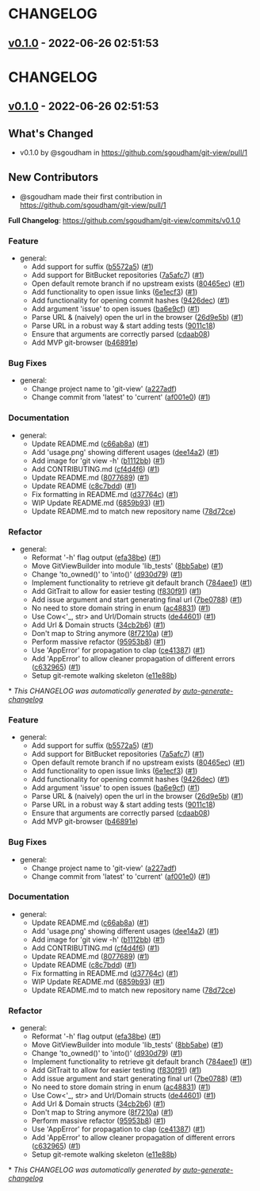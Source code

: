 # CHANGELOG

## [v0.1.0](https://github.com/sgoudham/git-view/releases/tag/v0.1.0) - 2022-06-26 02:51:53

# CHANGELOG

## [v0.1.0](https://github.com/sgoudham/git-view/releases/tag/v0.1.0) - 2022-06-26 02:51:53

## What's Changed
* v0.1.0 by @sgoudham in https://github.com/sgoudham/git-view/pull/1

## New Contributors
* @sgoudham made their first contribution in https://github.com/sgoudham/git-view/pull/1

**Full Changelog**: https://github.com/sgoudham/git-view/commits/v0.1.0

### Feature

- general:
  - Add support for suffix ([b5572a5](https://github.com/sgoudham/git-view/commit/b5572a5adc407e2f10d3671e1bdc5b6c8daaecc4)) ([#1](https://github.com/sgoudham/git-view/pull/1))
  - Add support for BitBucket repositories ([7a5afc7](https://github.com/sgoudham/git-view/commit/7a5afc7354a5aaa9fff57e8d92f1d8af647a66c1)) ([#1](https://github.com/sgoudham/git-view/pull/1))
  - Open default remote branch if no upstream exists ([80465ec](https://github.com/sgoudham/git-view/commit/80465ec51488544d6d7f0ff6f39c64b4697994c8)) ([#1](https://github.com/sgoudham/git-view/pull/1))
  - Add functionality to open issue links ([6e1ecf3](https://github.com/sgoudham/git-view/commit/6e1ecf3657ba5a250d2f378dffbd3f271dee6f7b)) ([#1](https://github.com/sgoudham/git-view/pull/1))
  - Add functionality for opening commit hashes ([9426dec](https://github.com/sgoudham/git-view/commit/9426dec6ce8577403c536a99b8996a848f07f0d3)) ([#1](https://github.com/sgoudham/git-view/pull/1))
  - Add argument 'issue' to open issues ([ba6e9cf](https://github.com/sgoudham/git-view/commit/ba6e9cf95a4a595b6bc396529c16cd932da11ea7)) ([#1](https://github.com/sgoudham/git-view/pull/1))
  - Parse URL & (naively) open the url in the browser ([26d9e5b](https://github.com/sgoudham/git-view/commit/26d9e5bd093f0d5831c8c92e2731060a70ffe992)) ([#1](https://github.com/sgoudham/git-view/pull/1))
  - Parse URL in a robust way & start adding tests ([9011c18](https://github.com/sgoudham/git-view/commit/9011c18d4952a404b4638190b25293c25f634238))
  - Ensure that arguments are correctly parsed ([cdaab08](https://github.com/sgoudham/git-view/commit/cdaab08594c6ed0edcb49d9914a04a104ea2b610))
  - Add MVP git-browser ([b46891e](https://github.com/sgoudham/git-view/commit/b46891e84172d78fdd61d7bb9ed499376e1a8e29))

### Bug Fixes

- general:
  - Change project name to 'git-view' ([a227adf](https://github.com/sgoudham/git-view/commit/a227adfbfa96e1aec07c2818fd9fd519049d3898))
  - Change commit from 'latest' to 'current' ([af001e0](https://github.com/sgoudham/git-view/commit/af001e002a1ee564091916b99ddcf99229937c3e)) ([#1](https://github.com/sgoudham/git-view/pull/1))

### Documentation

- general:
  - Update README.md ([c66ab8a](https://github.com/sgoudham/git-view/commit/c66ab8a41e94861531eda4384e5400570f6e7ac5)) ([#1](https://github.com/sgoudham/git-view/pull/1))
  - Add 'usage.png' showing different usages ([dee14a2](https://github.com/sgoudham/git-view/commit/dee14a2f79d85b6d3da2987612e2acf4c288514a)) ([#1](https://github.com/sgoudham/git-view/pull/1))
  - Add image for 'git view -h' ([b1112bb](https://github.com/sgoudham/git-view/commit/b1112bbddc1d7de9dfb5b85aae6697da1a20d3f0)) ([#1](https://github.com/sgoudham/git-view/pull/1))
  - Add CONTRIBUTING.md ([cf4d4f6](https://github.com/sgoudham/git-view/commit/cf4d4f68b2d1f6c80f2d01a29f66649b356a75ac)) ([#1](https://github.com/sgoudham/git-view/pull/1))
  - Update README.md ([8077689](https://github.com/sgoudham/git-view/commit/8077689388814f4e7e2cd0af407ce0e82d9bc898)) ([#1](https://github.com/sgoudham/git-view/pull/1))
  - Update README ([c8c7bdd](https://github.com/sgoudham/git-view/commit/c8c7bdd1bde85484b324cb898b83f9c07c82208e)) ([#1](https://github.com/sgoudham/git-view/pull/1))
  - Fix formatting in README.md ([d37764c](https://github.com/sgoudham/git-view/commit/d37764c5a50e4252096a0f8f46dfc25e05136e31)) ([#1](https://github.com/sgoudham/git-view/pull/1))
  - WIP Update README.md ([6859b93](https://github.com/sgoudham/git-view/commit/6859b930ddfedc8439d8cfa404738e40f7e74892)) ([#1](https://github.com/sgoudham/git-view/pull/1))
  - Update README.md to match new repository name ([78d72ce](https://github.com/sgoudham/git-view/commit/78d72cef002838452127b4cb593e6af0e5bc11e5))

### Refactor

- general:
  - Reformat '-h' flag output ([efa38be](https://github.com/sgoudham/git-view/commit/efa38be50ad34dd3a14c6dad52d678aae1b1837f)) ([#1](https://github.com/sgoudham/git-view/pull/1))
  - Move GitViewBuilder into module 'lib_tests' ([8bb5abe](https://github.com/sgoudham/git-view/commit/8bb5abe048bee803d5191c12dbe71f5110b78073)) ([#1](https://github.com/sgoudham/git-view/pull/1))
  - Change 'to_owned()' to 'into()' ([d930d79](https://github.com/sgoudham/git-view/commit/d930d7992f2af7a06a6f5edfb351280081099338)) ([#1](https://github.com/sgoudham/git-view/pull/1))
  - Implement functionality to retrieve git default branch ([784aee1](https://github.com/sgoudham/git-view/commit/784aee17d37d5f8e092efcc9ce8499d939d9ce6a)) ([#1](https://github.com/sgoudham/git-view/pull/1))
  - Add GitTrait to allow for easier testing ([f830f91](https://github.com/sgoudham/git-view/commit/f830f914c5932681095ab09d9c9999f762b0eb54)) ([#1](https://github.com/sgoudham/git-view/pull/1))
  - Add issue argument and start generating final url ([7be0788](https://github.com/sgoudham/git-view/commit/7be0788dc72e3f6ec0fa0ffe1925a8e4a77121ac)) ([#1](https://github.com/sgoudham/git-view/pull/1))
  - No need to store domain string in enum ([ac48831](https://github.com/sgoudham/git-view/commit/ac48831a862ef3b9703f6877032b866ae6d06708)) ([#1](https://github.com/sgoudham/git-view/pull/1))
  - Use Cow<'_, str> and Url/Domain structs ([de44601](https://github.com/sgoudham/git-view/commit/de446012c1364a27a27dc8a4f23f2ec04bd76c91)) ([#1](https://github.com/sgoudham/git-view/pull/1))
  - Add Url & Domain structs ([34cb2b6](https://github.com/sgoudham/git-view/commit/34cb2b6ff5fca88a9b2e7caff388854d4c7a7259)) ([#1](https://github.com/sgoudham/git-view/pull/1))
  - Don't map to String anymore ([8f7210a](https://github.com/sgoudham/git-view/commit/8f7210a17e17abc1d8c332a5b730e1fd54e292e6)) ([#1](https://github.com/sgoudham/git-view/pull/1))
  - Perform massive refactor ([95953b8](https://github.com/sgoudham/git-view/commit/95953b87f30da5e269ca0c54995e03179c0d6228)) ([#1](https://github.com/sgoudham/git-view/pull/1))
  - Use 'AppError' for propagation to clap ([ce41387](https://github.com/sgoudham/git-view/commit/ce4138712e145d1740261cbcac8f286c340e9917)) ([#1](https://github.com/sgoudham/git-view/pull/1))
  - Add 'AppError' to allow cleaner propagation of different errors ([c632965](https://github.com/sgoudham/git-view/commit/c632965a2ac4b8e0115e8d72301f9f486e778869)) ([#1](https://github.com/sgoudham/git-view/pull/1))
  - Setup git-remote walking skeleton ([e11e88b](https://github.com/sgoudham/git-view/commit/e11e88b02b5f1d65c076eb1ae29f4046ae8a29be))

\* *This CHANGELOG was automatically generated by [auto-generate-changelog](https://github.com/BobAnkh/auto-generate-changelog)*

### Feature

- general:
  - Add support for suffix ([b5572a5](https://github.com/sgoudham/git-view/commit/b5572a5adc407e2f10d3671e1bdc5b6c8daaecc4)) ([#1](https://github.com/sgoudham/git-view/pull/1))
  - Add support for BitBucket repositories ([7a5afc7](https://github.com/sgoudham/git-view/commit/7a5afc7354a5aaa9fff57e8d92f1d8af647a66c1)) ([#1](https://github.com/sgoudham/git-view/pull/1))
  - Open default remote branch if no upstream exists ([80465ec](https://github.com/sgoudham/git-view/commit/80465ec51488544d6d7f0ff6f39c64b4697994c8)) ([#1](https://github.com/sgoudham/git-view/pull/1))
  - Add functionality to open issue links ([6e1ecf3](https://github.com/sgoudham/git-view/commit/6e1ecf3657ba5a250d2f378dffbd3f271dee6f7b)) ([#1](https://github.com/sgoudham/git-view/pull/1))
  - Add functionality for opening commit hashes ([9426dec](https://github.com/sgoudham/git-view/commit/9426dec6ce8577403c536a99b8996a848f07f0d3)) ([#1](https://github.com/sgoudham/git-view/pull/1))
  - Add argument 'issue' to open issues ([ba6e9cf](https://github.com/sgoudham/git-view/commit/ba6e9cf95a4a595b6bc396529c16cd932da11ea7)) ([#1](https://github.com/sgoudham/git-view/pull/1))
  - Parse URL & (naively) open the url in the browser ([26d9e5b](https://github.com/sgoudham/git-view/commit/26d9e5bd093f0d5831c8c92e2731060a70ffe992)) ([#1](https://github.com/sgoudham/git-view/pull/1))
  - Parse URL in a robust way & start adding tests ([9011c18](https://github.com/sgoudham/git-view/commit/9011c18d4952a404b4638190b25293c25f634238))
  - Ensure that arguments are correctly parsed ([cdaab08](https://github.com/sgoudham/git-view/commit/cdaab08594c6ed0edcb49d9914a04a104ea2b610))
  - Add MVP git-browser ([b46891e](https://github.com/sgoudham/git-view/commit/b46891e84172d78fdd61d7bb9ed499376e1a8e29))

### Bug Fixes

- general:
  - Change project name to 'git-view' ([a227adf](https://github.com/sgoudham/git-view/commit/a227adfbfa96e1aec07c2818fd9fd519049d3898))
  - Change commit from 'latest' to 'current' ([af001e0](https://github.com/sgoudham/git-view/commit/af001e002a1ee564091916b99ddcf99229937c3e)) ([#1](https://github.com/sgoudham/git-view/pull/1))

### Documentation

- general:
  - Update README.md ([c66ab8a](https://github.com/sgoudham/git-view/commit/c66ab8a41e94861531eda4384e5400570f6e7ac5)) ([#1](https://github.com/sgoudham/git-view/pull/1))
  - Add 'usage.png' showing different usages ([dee14a2](https://github.com/sgoudham/git-view/commit/dee14a2f79d85b6d3da2987612e2acf4c288514a)) ([#1](https://github.com/sgoudham/git-view/pull/1))
  - Add image for 'git view -h' ([b1112bb](https://github.com/sgoudham/git-view/commit/b1112bbddc1d7de9dfb5b85aae6697da1a20d3f0)) ([#1](https://github.com/sgoudham/git-view/pull/1))
  - Add CONTRIBUTING.md ([cf4d4f6](https://github.com/sgoudham/git-view/commit/cf4d4f68b2d1f6c80f2d01a29f66649b356a75ac)) ([#1](https://github.com/sgoudham/git-view/pull/1))
  - Update README.md ([8077689](https://github.com/sgoudham/git-view/commit/8077689388814f4e7e2cd0af407ce0e82d9bc898)) ([#1](https://github.com/sgoudham/git-view/pull/1))
  - Update README ([c8c7bdd](https://github.com/sgoudham/git-view/commit/c8c7bdd1bde85484b324cb898b83f9c07c82208e)) ([#1](https://github.com/sgoudham/git-view/pull/1))
  - Fix formatting in README.md ([d37764c](https://github.com/sgoudham/git-view/commit/d37764c5a50e4252096a0f8f46dfc25e05136e31)) ([#1](https://github.com/sgoudham/git-view/pull/1))
  - WIP Update README.md ([6859b93](https://github.com/sgoudham/git-view/commit/6859b930ddfedc8439d8cfa404738e40f7e74892)) ([#1](https://github.com/sgoudham/git-view/pull/1))
  - Update README.md to match new repository name ([78d72ce](https://github.com/sgoudham/git-view/commit/78d72cef002838452127b4cb593e6af0e5bc11e5))

### Refactor

- general:
  - Reformat '-h' flag output ([efa38be](https://github.com/sgoudham/git-view/commit/efa38be50ad34dd3a14c6dad52d678aae1b1837f)) ([#1](https://github.com/sgoudham/git-view/pull/1))
  - Move GitViewBuilder into module 'lib_tests' ([8bb5abe](https://github.com/sgoudham/git-view/commit/8bb5abe048bee803d5191c12dbe71f5110b78073)) ([#1](https://github.com/sgoudham/git-view/pull/1))
  - Change 'to_owned()' to 'into()' ([d930d79](https://github.com/sgoudham/git-view/commit/d930d7992f2af7a06a6f5edfb351280081099338)) ([#1](https://github.com/sgoudham/git-view/pull/1))
  - Implement functionality to retrieve git default branch ([784aee1](https://github.com/sgoudham/git-view/commit/784aee17d37d5f8e092efcc9ce8499d939d9ce6a)) ([#1](https://github.com/sgoudham/git-view/pull/1))
  - Add GitTrait to allow for easier testing ([f830f91](https://github.com/sgoudham/git-view/commit/f830f914c5932681095ab09d9c9999f762b0eb54)) ([#1](https://github.com/sgoudham/git-view/pull/1))
  - Add issue argument and start generating final url ([7be0788](https://github.com/sgoudham/git-view/commit/7be0788dc72e3f6ec0fa0ffe1925a8e4a77121ac)) ([#1](https://github.com/sgoudham/git-view/pull/1))
  - No need to store domain string in enum ([ac48831](https://github.com/sgoudham/git-view/commit/ac48831a862ef3b9703f6877032b866ae6d06708)) ([#1](https://github.com/sgoudham/git-view/pull/1))
  - Use Cow<'_, str> and Url/Domain structs ([de44601](https://github.com/sgoudham/git-view/commit/de446012c1364a27a27dc8a4f23f2ec04bd76c91)) ([#1](https://github.com/sgoudham/git-view/pull/1))
  - Add Url & Domain structs ([34cb2b6](https://github.com/sgoudham/git-view/commit/34cb2b6ff5fca88a9b2e7caff388854d4c7a7259)) ([#1](https://github.com/sgoudham/git-view/pull/1))
  - Don't map to String anymore ([8f7210a](https://github.com/sgoudham/git-view/commit/8f7210a17e17abc1d8c332a5b730e1fd54e292e6)) ([#1](https://github.com/sgoudham/git-view/pull/1))
  - Perform massive refactor ([95953b8](https://github.com/sgoudham/git-view/commit/95953b87f30da5e269ca0c54995e03179c0d6228)) ([#1](https://github.com/sgoudham/git-view/pull/1))
  - Use 'AppError' for propagation to clap ([ce41387](https://github.com/sgoudham/git-view/commit/ce4138712e145d1740261cbcac8f286c340e9917)) ([#1](https://github.com/sgoudham/git-view/pull/1))
  - Add 'AppError' to allow cleaner propagation of different errors ([c632965](https://github.com/sgoudham/git-view/commit/c632965a2ac4b8e0115e8d72301f9f486e778869)) ([#1](https://github.com/sgoudham/git-view/pull/1))
  - Setup git-remote walking skeleton ([e11e88b](https://github.com/sgoudham/git-view/commit/e11e88b02b5f1d65c076eb1ae29f4046ae8a29be))

\* *This CHANGELOG was automatically generated by [auto-generate-changelog](https://github.com/BobAnkh/auto-generate-changelog)*
